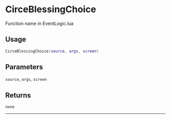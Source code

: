 # CirceBlessingChoice
Function name in EventLogic.lua
## Usage
```lua
CirceBlessingChoice(source, args, screen)
```
## Parameters
`source`, `args`, `screen`
## Returns
`none`

---